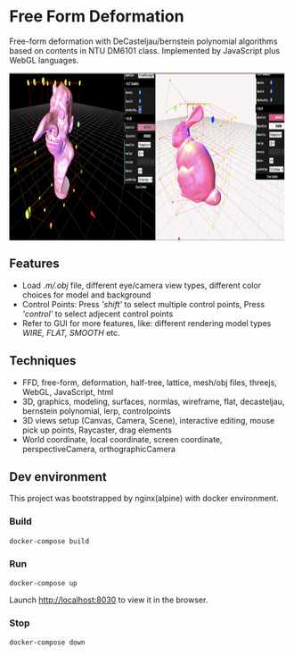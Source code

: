 # Free Form Deformation

Free-form deformation with DeCasteljau/bernstein polynomial algorithms based on contents in NTU DM6101 class.
Implemented by JavaScript plus WebGL languages.

 <img align='middle' src="docs/5.demo.jpg" height="300" width="98%" >  
 
## Features
* Load _*.m/*.obj_ file, different eye/camera view types, different color choices for model and background
* Control Points: Press _'shift'_ to select multiple control points, Press _'control'_ to select adjecent control points
* Refer to GUI for more features, like: different rendering model types _WIRE, FLAT, SMOOTH_ etc.
                  
## Techniques

* FFD, free-form, deformation, half-tree, lattice, mesh/obj files, threejs, WebGL, JavaScript, html
* 3D, graphics, modeling, surfaces, normlas, wireframe, flat, decasteljau, bernstein polynomial, lerp, controlpoints
* 3D views setup (Canvas, Camera, Scene), interactive editing, mouse pick up points, Raycaster, drag elements
* World coordinate, local coordinate, screen coordinate, perspectiveCamera, orthographicCamera

## Dev environment

This project was bootstrapped by nginx(alpine) with docker environment.

### Build

    docker-compose build

### Run

    docker-compose up

Launch [http://localhost:8030](http://localhost:8030) to view it in the browser.

### Stop

    docker-compose down

